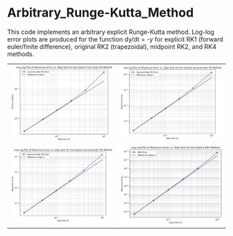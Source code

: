 # Arbitrary_Runge-Kutta_Method
This code implements an arbitrary explicit Runge-Kutta method. Log-log error plots are produced for the function dy/dt = -y for explicit RK1 (forward euler/finite difference), original RK2 (trapezoidal), midpoint RK2, and RK4 methods. 
<table>
  <tr>
    <td>
      <img src="RK1_Error.png" alt="RK1 log-log Error Convergence" width="400"/>
    </td>
    <td>
      <img src="RK2_Original_Rule_Error.png" alt="Trapezoidal RK2 log-log Error Convergence" width="400"/>
    </td>
  </tr>
  <tr>
    <td>
      <img src="RK2_Midpoint_Rule_Error.png" alt="Midpoint RK2 log-log Error Convergence" width="400"/>
    </td>
    <td>
      <img src="RK4_Error.png" alt="RK4 log-log Error Convergence" width="400"/>
    </td>
  </tr>
</table>
